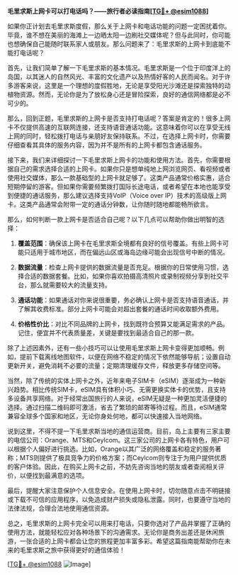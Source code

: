 **毛里求斯上网卡可以打电话吗？——旅行者必读指南[[TG💪+ @esim1088](https://t.me/s/esim1088)]**

如果你正计划去毛里求斯度假，那么关于上网卡和电话功能的问题一定困扰着你。毕竟，谁不想在美丽的海滩上一边晒太阳一边刷社交媒体呢？但与此同时，你可能也想确保自己能随时联系家人或朋友。那么问题来了：毛里求斯的上网卡到底能不能打电话呢？

首先，让我们简单了解一下毛里求斯的基本情况。毛里求斯是一个位于印度洋上的岛国，以其迷人的自然风光、丰富的文化遗产以及热情好客的人民而闻名。对于许多游客来说，这里是一个理想的度假胜地，无论是享受阳光沙滩还是探索独特的动植物资源。然而，无论你是为了放松身心还是冒险探索，良好的通信网络都是必不可少的。

那么，回到正题，毛里求斯的上网卡是否支持打电话呢？答案是肯定的！很多上网卡不仅提供高速的互联网连接，还支持语音通话功能。这意味着你可以在享受无线上网的同时，轻松拨打电话与亲朋好友保持联系。不过，在选择上网卡时，你需要仔细查看其具体的服务内容，因为并不是所有的上网卡都包含通话服务。

接下来，我们来详细探讨一下毛里求斯上网卡的功能和使用方法。首先，你需要根据自己的需求选择合适的上网卡。如果你只是想单纯地上网浏览网页、看视频或者使用社交媒体，那么一款基础型的上网卡就足够了。这类产品通常价格实惠，适合短期停留的游客。但如果你需要频繁拨打国际长途电话，或者希望在本地也能享受到便捷的通话服务，那么建议选择支持VoIP（Voice over IP）技术的高级版上网卡。这类产品通常会附带一定的通话分钟数，让你随时随地都能畅所欲言。

那么，如何判断一款上网卡是否适合自己呢？以下几点可以帮助你做出明智的选择：

1. **覆盖范围**：确保该上网卡在毛里求斯全境都有良好的信号覆盖。有些上网卡可能只适用于城市地区，而在偏远山区或海岛边缘可能会出现信号中断的情况。
   
2. **数据流量**：检查上网卡提供的数据流量是否充足。根据你的日常使用习惯，选择合适的数据套餐。比如，如果你喜欢拍摄高清照片或录制视频分享到社交平台，那么就需要较大的流量支持。

3. **通话功能**：如果通话对你来说很重要，务必确认上网卡是否支持语音通话，并了解其收费标准。部分上网卡可能会对超出套餐的通话时间收取额外费用。

4. **价格性价比**：对比不同品牌的上网卡，找到既符合预算又能满足需求的产品。记住，便宜并不代表质量差，关键是要找到最适合自己的那一款。

除了上述因素外，还有一些小技巧可以让使用毛里求斯上网卡变得更加顺畅。例如，提前下载离线地图软件，以便在网络不稳定的情况下依然能够导航；设置自动更新开关，避免消耗不必要的流量；定期清理缓存文件，释放更多存储空间等。

当然，除了传统的实体上网卡之外，近年来电子SIM卡（eSIM）逐渐成为一种新兴趋势。相比传统SIM卡，eSIM具有体积小巧、无需更换实体卡的优势，且支持多设备共享网络。对于经常出国旅行的人来说，eSIM无疑是一种更加灵活便捷的选择。通过扫描二维码即可激活，省去了繁琐的邮寄等待过程。而且，eSIM通常兼容全球多个国家和地区，无论你身处何地，都可以快速接入当地网络。

说到这里，不得不提一下毛里求斯当地的通信运营商。目前，岛上主要有三家主要的电信公司：Orange、MTS和Ceylcom。这三家公司的上网卡各有特色，用户可以根据个人偏好进行挑选。比如，Orange以其广泛的网络覆盖和稳定的服务著称；MTS则提供了极具竞争力的价格方案；而Ceylcom则专注于为用户提供优质的客户体验。因此，在购买上网卡之前，不妨先咨询当地的朋友或者查阅相关评价，以便找到最满意的选项。

最后，提醒大家注意保护个人信息安全。在使用上网卡时，切勿随意点击不明链接或下载不可信的应用程序，以免造成财产损失或隐私泄露。同时，也要遵守当地的法律法规，合理合法地使用通信资源。

总之，毛里求斯的上网卡完全可以用来打电话，只要你选对了产品并掌握了正确的使用方法，就能轻松应对各种场景下的沟通需求。无论你是商务出差还是休闲旅游，一张合适的上网卡都会让您的旅程更加丰富多彩。希望这篇指南能帮助你在未来的毛里求斯之旅中获得更好的通信体验！

[[TG💪+ @esim1088](https://t.me/s/esim1088) ![Image](https://i.postimg.cc/4NQfJmqS/Snipaste-2025-05-13-00-14-12.png)]